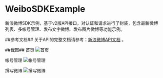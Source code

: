 # WeiboSDKExample #
新浪微博SDK示例，基于v2版API接口，对认证和请求进行了封装，包含最新微博列表、多帐号管理、发布文字微博、发布图片微博等功能示例。

##参考文档##
关于API的完整文档请参考：[新浪微博API文档](http://open.weibo.com/wiki/%E9%A6%96%E9%A1%B5 "新浪微博API文档") 。

##截图##
首页
![首页](https://github.com/JimLiu/WeiboSDK/blob/master/WeiboSDKExample/ScreenShots/Home.png?raw=true)

帐号管理
![帐号管理](https://github.com/JimLiu/WeiboSDK/blob/master/WeiboSDKExample/ScreenShots/Accounts.png?raw=true)

撰写微博
![撰写微博](https://github.com/JimLiu/WeiboSDK/blob/master/WeiboSDKExample/ScreenShots/Compose.png?raw=true)